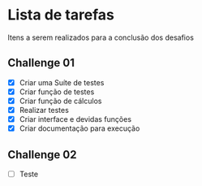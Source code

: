 # Lista de tarefas
Itens a serem realizados para a conclusão dos desafios
## Challenge 01
- [x] Criar uma Suíte de testes
- [x] Criar função de testes
- [x] Criar função de cálculos
- [x] Realizar testes
- [x] Criar interface e devidas funções
- [x] Criar documentação para execução

## Challenge 02
- [ ] Teste 